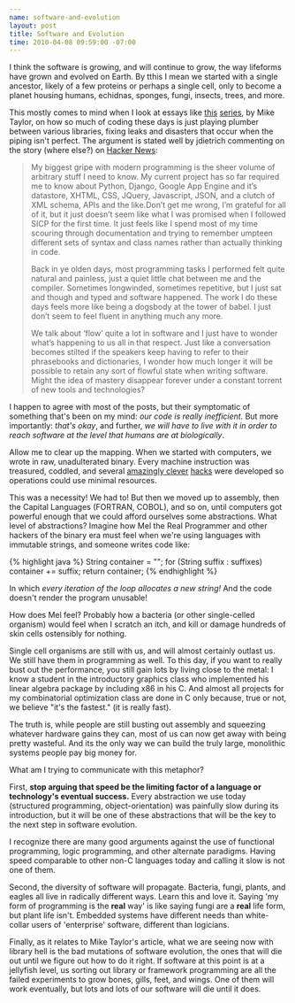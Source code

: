 ```yaml
--- 
name: software-and-evolution
layout: post
title: Software and Evolution
time: 2010-04-08 09:59:00 -07:00
---
```

I think the software is growing, and will continue to grow, the way lifeforms have grown 
and evolved on Earth.  By tthis I mean we started with a single
ancestor, likely of a few proteins or perhaps a single cell, only to become a
planet housing humans, echidnas, sponges, fungi, insects, trees, and more.

This mostly comes to mind when I look at essays like [this][1] [series][2], by
Mike Taylor, on how so much of coding these days is just playing plumber
between various libraries, fixing leaks and disasters that occur when the
piping isn't perfect. The argument is stated well by jdietrich commenting on
the story (where else?) on [Hacker News][3]:

> My biggest gripe with modern programming is the sheer volume of arbitrary
> stuff I need to know. My current project has so far required me to know about
> Python, Django, Google App Engine and it’s datastore, XHTML, CSS, JQuery,
> Javascript, JSON, and a clutch of XML schema, APIs and the like.Don’t get me
> wrong, I’m grateful for all of it, but it just doesn’t seem like what I was
> promised when I followed SICP for the first time. It just feels like I spend
> most of my time scouring through documentation and trying to remember umpteen
> different sets of syntax and class names rather than actually thinking in
> code.
>
> Back in ye olden days, most programming tasks I performed felt quite natural
> and painless, just a quiet little chat between me and the compiler. Sometimes
> longwinded, sometimes repetitive, but I just sat and though and typed and
> software happened. The work I do these days feels more like being a dogsbody
> at the tower of babel. I just don’t seem to feel fluent in anything much any
> more.
>
>
> We talk about ‘flow’ quite a lot in software and I just have to wonder what’s
> happening to us all in that respect. Just like a conversation becomes stilted
> if the speakers keep having to refer to their phrasebooks and dictionaries, I
> wonder how much longer it will be possible to retain any sort of flowful state
> when writing software. Might the idea of mastery disappear forever under a
> constant torrent of new tools and technologies?

I happen to agree with most of the posts, but their symptomatic of something
that's been on my mind: _our code is really inefficient._ But more
importantly: _that's okay_, and further, _we will have to live with it in
order to reach software at the level that humans are at biologically_.

Allow me to clear up the mapping. When we started with computers, we wrote in
raw, unadulterated binary. Every machine instruction was treasured, coddled,
and several [amazingly clever][4] [hacks][5] were developed so operations
could use minimal resources.

This was a necessity! We had to! But then we moved up to assembly, then the
Capital Languages (FORTRAN, COBOL), and so on, until computers got powerful
enough that we could afford ourselves some abstractions. What level of
abstractions? Imagine how Mel the Real Programmer and other hackers of the
binary era must feel when we're using languages with immutable strings, and
someone writes code like:

{% highlight java %}
    String container = "";
    for (String suffix : suffixes)
        container += suffix;
    return container;
{% endhighlight %}

In which _every iteration of the loop allocates a new string!_ And the code
doesn't render the program unusable!

How does Mel feel? Probably how a bacteria (or other single-celled organism)
would feel when I scratch an itch, and kill or damage hundreds of skin cells
ostensibly for nothing.

Single cell organisms are still with us, and will almost certainly outlast us.
We still have them in programming as well. To this day, if you want to really
bust out the performance, you still gain lots by living close to the metal: I
know a student in the introductory graphics class who implemented his linear
algebra package by including x86 in his C. And almost all projects for my
combinatorial optimization class are done in C only because, true or not, we
believe "it's the fastest." (it is really fast).

The truth is, while people are still busting out assembly and squeezing
whatever hardware gains they can, most of us can now get away with being
pretty wasteful. And its the only way we can build the truly large, monolithic
systems people pay big money for.

What am I trying to communicate with this metaphor?

First, **stop arguing that speed be the limiting factor of a language or
technology's eventual success.** Every abstraction we use today (structured
programming, object-orientation) was painfully slow during its introduction,
but it will be one of these abstractions that will be the key to the next step
in software evolution.

I recognize there are many good arguments against the use of functional
programming, logic programming, and other alternate paradigms. Having speed
comparable to other non-C languages today and calling it slow is not one of
them.

Second, the diversity of software will propagate. Bacteria, fungi, plants, and
eagles all live in radically different ways. Learn this and love it. Saying
'my form of programming is the **real** way' is like saying fungi are a
**real** life form, but plant life isn't. Embedded systems have different
needs than white-collar users of 'enterprise' software, different than
logicians.

Finally, as it relates to Mike Taylor's article, what we are seeing now with
library hell is the bad mutations of software evolution, the ones that will
die out until we figure out how to do it right. If software at this point is
at a jellyfish level, us sorting out library or framework programming are all
the failed experiments to grow bones, gills, feet, and wings. One of them will
work eventually, but lots and lots of our software will die until it does.


   [1]: http://www.pragprog.com/magazines/2010-04/tangled-up-in-tools
   [2]: http://reprog.wordpress.com/2010/03/03/whatever-happened-to-programming/
   [3]: http://news.ycombinator.com
   [4]: http://www.hackersdelight.org/
   [5]: http://www.cs.utah.edu/~elb/folklore/mel.html

